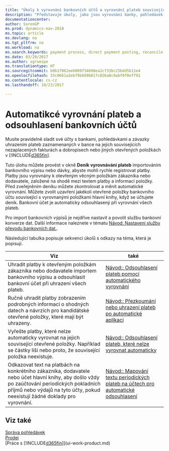 ```yaml
---
title: "Úkoly k vyrovnání bankovních účtů a vyrovnání plateb souvisejícich položek"
description: "Představuje úkoly, jako jsou vyrovnání banky, pohledávek a závazných účtů, účtované příjmy nebo výdaje a vyrovnání plateb."
documentationcenter: 
author: SorenGP
ms.prod: dynamics-nav-2018
ms.topic: article
ms.devlang: na
ms.tgt_pltfrm: na
ms.workload: na
ms.search.keywords: payment process, direct payment posting, reconcile payment, expenses, cash receipts
ms.date: 03/29/2017
ms.author: sgroespe
ms.translationtype: HT
ms.sourcegitcommit: b9b1f062ee6009f34698ea2cf33bc25bdd5b11e4
ms.openlocfilehash: 33c0661a2ebf9b8d9b817c026a8c9abf0f0eff91
ms.contentlocale: cs-cz
ms.lasthandoff: 10/23/2017

---
```

# <a name="applying-payments-automatically-and-reconciling-bank-accounts"></a>Automatikcé vyrovnání plateb a odsouhlasení bankovních účtů
Musíte pravidelně sladit své účty s bankami, pohledávkami a závazky uhrazením plateb zaznamenaných v bance na jejich souvisejících nezaplacených fakturách a dobropisech nebo jiných otevřených položkách v [!INCLUDE[d365fin](includes/d365fin_long_md.md)].  

Tuto úlohu můžete provést v okně **Deník vyrovnávání plateb** importováním bankovního výpisu nebo dávky, abyste mohli rychle registrovat platby. Platby jsou vyrovnány k otevřeným věcným položkám zákazníka nebo dodavatele, založené na shodě mezi textem platby a informací položky. Před zveřejněním deníku můžete zkontrolovat a měnit automatické vyrovnání. Můžete zvolit uzavření jakékoli otevřené položky bankovního účtu související s vyrovnanými položkami hlavní knihy, když se účtujete deník. Bankovní účet je automaticky odsouhlasený při vyrovnání všech plateb.  

Pro import bankovních výpisů je nejdříve nastavit a povolit službu bankovní konverze dat. Další informace naleznete v tématu [Návod: Nastavení služby převodu bankovních dat.](bank-how-setup-bank-data-conversion-service.md).  

Následující tabulka popisuje sekvenci úkolů s odkazy na téma, která je popisují.  

| Viz | také |
| --- | --- |
| Uhradit platby k otevřeným položkám zákazníka nebo dodavatele importem bankovního výpisu a odsouhlasit bankovní účet při uhrazení všech plateb. |[Návod:: Odsouhlasení plateb pomocí automatického vyrovnání](receivables-how-reconcile-payments-auto-application.md) |
| Ručně uhradit platby zobrazením podrobných informací o shodných datech a návrzích pro kandidátské otevřené položky, které mají být uhrazeny. |[Návod:: Přezkoumání nebo uhrazení plateb po automatické aplikaci](receivables-how-review-apply-payments-auto-application.md) |
| Vyřešte platby, které nelze automaticky vyrovnat na jejich související otevřené položky. Například se částky liší nebo proto, že související položka neexistuje. |[Návod:: Odsouhlasení plateb, které nelze vyrovnat automaticky](receivables-how-reconcile-payments-cannot-apply-auto.md) |
| Odkazovat text na platbách na konkrétního zákazníka, dodavatele nebo účet hlavní knihy, aby došlo vždy po zaúčtování periodických pokladních příjmů nebo výdajů na tyto účty, pokud neexistují žádné doklady pro vyrovnání. |[Návod:: Mapování textu periodických plateb na účtech pro automatické odsouhlasení](receivables-how-map-text-recurring-payments-accounts-auto-reconcilliation.md) |

## <a name="see-also"></a>Viz také
[Správa pohledávek](receivables-manage-receivables.md)  
[Prodej](sales-manage-sales.md)  
[Práce s [!INCLUDE[d365fin](includes/d365fin_md.md)]](ui-work-product.md)

